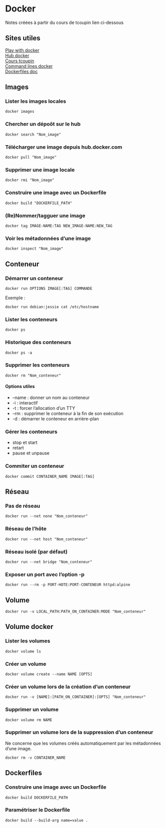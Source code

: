 # Docker 

Notes créées à partir du cours de tcoupin lien ci-dessous

## Sites utiles 
[Play with docker](http://play-with-docker.com)  
[Hub docker](https://hub.docker.com/)  
[Cours tcoupin](https://tcoupin.github.io/presentations/docker-intro)  
[Command lines docker](https://docs.docker.com/engine/reference/commandline/docker/)  
[Dockerfiles doc](https://docs.docker.com/engine/reference/builder/)   

## Images

### Lister les images locales
```
docker images
```

### Chercher un dépoôt sur le hub
```
docker search "Nom_image"
```

### Télécharger une image depuis hub.docker.com
```
docker pull "Nom_image"
```

### Supprimer une image locale
```
docker rmi "Nom_image"
```

### Construire une image avec un Dockerfile
```
docker build "DOCKERFILE_PATH"
```

### (Re)Nommer/tagguer une image
```
docker tag IMAGE-NAME:TAG NEW_IMAGE-NAME:NEW_TAG
```

### Voir les métadonnées d’une image
```
docker inspect "Nom_image"
```

## Conteneur

### Démarrer un conteneur
```
docker run OPTIONS IMAGE[:TAG] COMMANDE
```

Exemple : 
```
docker run debian:jessie cat /etc/hostname
```

### Lister les conteneurs
```
docker ps
```

### Historique des conteneurs
```
docker ps -a
```

### Supprimer les conteneurs
```
docker rm "Nom_conteneur"
```

#### Options utiles
* –name : donner un nom au conteneur  
* -i : interactif  
* -t : forcer l’allocation d’un TTY  
* –rm : supprimer le conteneur à la fin de son exécution  
* -d : démarrer le conteneur en arrière-plan  

### Gérer les conteneurs
* stop et start  
* retart  
* pause et unpause  

### Commiter un conteneur
```
docker commit CONTAINER_NAME IMAGE[:TAG]
```

## Réseau

### Pas de réseau
```
docker run --net none "Nom_conteneur"
```

### Réseau de l’hôte
```
docker run --net host "Nom_conteneur"
```

### Réseau isolé (par défaut)
```
docker run --net bridge "Nom_conteneur"
```

### Exposer un port avec l’option -p
```
docker run --rm -p PORT-HOTE:PORT-CONTENEUR httpd:alpine
```

## Volume
```
docker run -v LOCAL_PATH:PATH_ON_CONTAINER:MODE "Nom_conteneur"
```

## Volume docker

### Lister les volumes
```
docker volume ls
```

### Créer un volume
```
docker volume create --name NAME [OPTS]
```

### Créer un volume lors de la création d’un conteneur
```
docker run -v [NAME]:[PATH_ON_CONTAINER]:[OPTS] "Nom_conteneur"
```

### Supprimer un volume
```
docker volume rm NAME
```

### Supprimer un volume lors de la suppression d’un conteneur 

Ne concerne que les volumes créés automatiquement par les métadonnées d’une image.  

```
docker rm -v CONTAINER_NAME
```

## Dockerfiles

### Construire une image avec un Dockerfile
```
docker build DOCKERFILE_PATH
```

### Paramétriser le Dockerfile
```
docker build --build-arg name=value .
```


